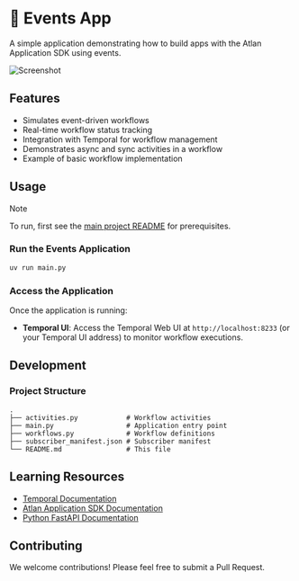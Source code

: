 # 📨 Events App

A simple application demonstrating how to build apps with the Atlan Application SDK using events.

![Screenshot](https://github.com/user-attachments/assets/416be4d4-e137-42c4-9537-869df2c8f87e)

## Features
- Simulates event-driven workflows
- Real-time workflow status tracking
- Integration with Temporal for workflow management
- Demonstrates async and sync activities in a workflow
- Example of basic workflow implementation

## Usage

> [!NOTE]
> To run, first see the [main project README](../README.md) for prerequisites.

### Run the Events Application

```bash
uv run main.py
```

### Access the Application

Once the application is running:

- **Temporal UI**: Access the Temporal Web UI at `http://localhost:8233` (or your Temporal UI address) to monitor workflow executions.

## Development

### Project Structure
```
.
├── activities.py            # Workflow activities
├── main.py                  # Application entry point
├── workflows.py             # Workflow definitions
├── subscriber_manifest.json # Subscriber manifest
└── README.md                # This file
```

## Learning Resources
- [Temporal Documentation](https://docs.temporal.io/)
- [Atlan Application SDK Documentation](https://github.com/atlanhq/application-sdk/tree/main/docs)
- [Python FastAPI Documentation](https://fastapi.tiangolo.com/)

## Contributing
We welcome contributions! Please feel free to submit a Pull Request.